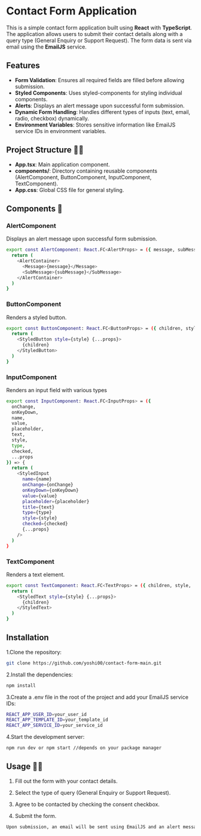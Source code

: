 # Contact Form Application

This is a simple contact form application built using **React** with **TypeScript**. The application allows users to submit their contact details along with a query type (General Enquiry or Support Request). The form data is sent via email using the **EmailJS** service.

## Features

- **Form Validation**: Ensures all required fields are filled before allowing submission.
- **Styled Components**: Uses styled-components for styling individual components.
- **Alerts**: Displays an alert message upon successful form submission.
- **Dynamic Form Handling**: Handles different types of inputs (text, email, radio, checkbox) dynamically.
- **Environment Variables**: Stores sensitive information like EmailJS service IDs in environment variables.

## Project Structure 👨‍💻

- **App.tsx**: Main application component.
- **components/**: Directory containing reusable components (AlertComponent, ButtonComponent, InputComponent, TextComponent).
- **App.css**: Global CSS file for general styling.

## Components 🧰

### AlertComponent

Displays an alert message upon successful form submission.

```bash
export const AlertComponent: React.FC<AlertProps> = ({ message, subMessage }) => {
  return (
    <AlertContainer>
      <Message>{message}</Message>
      <SubMessage>{subMessage}</SubMessage>
    </AlertContainer>
  )
}
```

### ButtonComponent

Renders a styled button.

```bash
export const ButtonComponent: React.FC<ButtonProps> = ({ children, style, ...props }) => {
  return (
    <StyledButton style={style} {...props}>
      {children}
    </StyledButton>
  )
}
```

### InputComponent

Renders an input field with various types

```bash
export const InputComponent: React.FC<InputProps> = ({
  onChange,
  onKeyDown,
  name,
  value,
  placeholder,
  text,
  style,
  type,
  checked,
  ...props
}) => {
  return (
    <StyledInput
      name={name}
      onChange={onChange}
      onKeyDown={onKeyDown}
      value={value}
      placeholder={placeholder}
      title={text}
      type={type}
      style={style}
      checked={checked}
      {...props}
    />
  )
}
```

### TextComponent

Renders a text element.

```bash
export const TextComponent: React.FC<TextProps> = ({ children, style, ...props }) => {
  return (
    <StyledText style={style} {...props}>
      {children}
    </StyledText>
  )
}
```

## Installation

1.Clone the repository:

```bash
git clone https://github.com/yoshi00/contact-form-main.git
```

2.Install the dependencies:

```bash
npm install
```

3.Create a .env file in the root of the project and add your EmailJS service IDs:

```bash
REACT_APP_USER_ID=your_user_id
REACT_APP_TEMPLATE_ID=your_template_id
REACT_APP_SERVICE_ID=your_service_id
```

4.Start the development server:

```bash
npm run dev or npm start //depends on your package manager
```

## Usage 👨‍💻

1. Fill out the form with your contact details.

2. Select the type of query (General Enquiry or Support Request).

3. Agree to be contacted by checking the consent checkbox.

4. Submit the form.

```bash
Upon submission, an email will be sent using EmailJS and an alert message will be displayed confirming the form submission.
```
